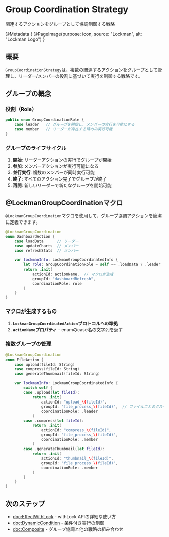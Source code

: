 # Group Coordination Strategy

関連するアクションをグループとして協調制御する戦略

@Metadata {
    @PageImage(purpose: icon, source: "Lockman", alt: "Lockman Logo")
}

## 概要

`GroupCoordinationStrategy`は、複数の関連するアクションをグループとして管理し、リーダー/メンバーの役割に基づいて実行を制御する戦略です。

## グループの概念

### 役割（Role）

```swift
public enum GroupCoordinationRole {
    case leader   // グループを開始し、メンバーの実行を可能にする
    case member   // リーダーが存在する時のみ実行可能
}
```

### グループのライフサイクル

1. **開始**: リーダーアクションの実行でグループが開始
2. **参加**: メンバーアクションが実行可能になる
3. **並行実行**: 複数のメンバーが同時実行可能
4. **終了**: すべてのアクション完了でグループが終了
5. **再開**: 新しいリーダーで新たなグループを開始可能

## @LockmanGroupCoordinationマクロ

`@LockmanGroupCoordination`マクロを使用して、グループ協調アクションを簡潔に定義できます。

```swift
@LockmanGroupCoordination
enum DashboardAction {
    case loadData      // リーダー
    case updateCharts  // メンバー
    case refreshStats  // メンバー
    
    var lockmanInfo: LockmanGroupCoordinatedInfo {
        let role: GroupCoordinationRole = self == .loadData ? .leader : .member
        return .init(
            actionId: actionName,  // マクロが生成
            groupId: "dashboardRefresh",
            coordinationRole: role
        )
    }
}
```

### マクロが生成するもの

1. **`LockmanGroupCoordinatedAction`プロトコルへの準拠**
2. **`actionName`プロパティ** - enumのcase名の文字列を返す

### 複数グループの管理

```swift
@LockmanGroupCoordination
enum FileAction {
    case upload(fileId: String)
    case compress(fileId: String)
    case generateThumbnail(fileId: String)
    
    var lockmanInfo: LockmanGroupCoordinatedInfo {
        switch self {
        case .upload(let fileId):
            return .init(
                actionId: "upload_\(fileId)",
                groupId: "file_process_\(fileId)",  // ファイルごとのグループ
                coordinationRole: .leader
            )
        case .compress(let fileId):
            return .init(
                actionId: "compress_\(fileId)",
                groupId: "file_process_\(fileId)",
                coordinationRole: .member
            )
        case .generateThumbnail(let fileId):
            return .init(
                actionId: "thumbnail_\(fileId)",
                groupId: "file_process_\(fileId)",
                coordinationRole: .member
            )
        }
    }
}
```

## 次のステップ

- <doc:EffectWithLock> - withLock APIの詳細な使い方
- <doc:DynamicCondition> - 条件付き実行の制御
- <doc:Composite> - グループ協調と他の戦略の組み合わせ
